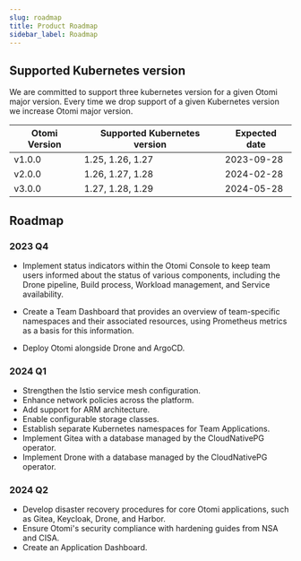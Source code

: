 ```yaml
---
slug: roadmap
title: Product Roadmap
sidebar_label: Roadmap
---
```


## Supported Kubernetes version

We are committed to support three kubernetes version for a given Otomi major version.
Every time we drop support of a given Kubernetes version we increase Otomi major version.

| Otomi Version | Supported Kubernetes version | Expected date |
| ------------- | ---------------------------- | ------------- |
| v1.0.0        | 1.25, 1.26, 1.27             | 2023-09-28    |
| v2.0.0        | 1.26, 1.27, 1.28             | 2024-02-28    |
| v3.0.0        | 1.27, 1.28, 1.29             | 2024-05-28    |

## Roadmap

### 2023 Q4

- Implement status indicators within the Otomi Console to keep team users informed about the status of various components, including the Drone pipeline, Build process, Workload management, and Service availability.

- Create a Team Dashboard that provides an overview of team-specific namespaces and their associated resources, using Prometheus metrics as a basis for this information.

- Deploy Otomi alongside Drone and ArgoCD.

### 2024 Q1

- Strengthen the Istio service mesh configuration.
- Enhance network policies across the platform.
- Add support for ARM architecture.
- Enable configurable storage classes.
- Establish separate Kubernetes namespaces for Team Applications.
- Implement Gitea with a database managed by the CloudNativePG operator.
- Implement Drone with a database managed by the CloudNativePG operator.

### 2024 Q2

- Develop disaster recovery procedures for core Otomi applications, such as Gitea, Keycloak, Drone, and Harbor.
- Ensure Otomi's security compliance with hardening guides from NSA and CISA.
- Create an Application Dashboard.
